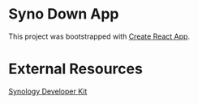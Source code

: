 # Syno Down App

This project was bootstrapped with [Create React App](https://github.com/facebookincubator/create-react-app).

# External Resources

[Synology Developer Kit](https://www.synology.com/en-us/support/developer#tool)